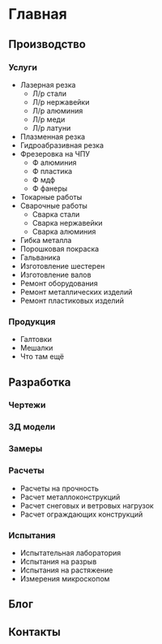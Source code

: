 # Главная

## Производство

### Услуги
- Лазерная резка
    - Л/р стали
    - Л/р нержавейки
    - Л/р алюминия
    - Л/р меди
    - Л/р латуни
- Плазменная резка
- Гидроабразивная резка
- Фрезеровка на ЧПУ
  - Ф алюминия
  - Ф пластика
  - Ф мдф
  - Ф фанеры
- Токарные работы
- Сварочные работы
  - Сварка стали
  - Сварка нержавейки
  - Сварка алюминия
- Гибка металла
- Порошковая покраска
- Гальваника
- Изготовление шестерен
- Изготовление валов
- Ремонт оборудования
- Ремонт металлических изделий
- Ремонт пластиковых изделий

### Продукция
- Галтовки
- Мешалки
- Что там ещё

## Разработка

### Чертежи

### 3Д модели

### Замеры

### Расчеты
- Расчеты на прочность
- Расчет металлоконструкций
- Расчет снеговых и ветровых нагрузок
- Расчет ограждающих конструкций

### Испытания
- Испытательная лаборатория
- Испытания на разрыв
- Испытания на растяжение
- Измерения микроскопом



## Блог

## Контакты